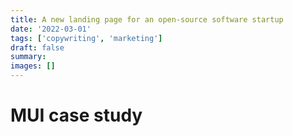 ```yaml
---
title: A new landing page for an open-source software startup
date: '2022-03-01'
tags: ['copywriting', 'marketing']
draft: false
summary:
images: []
---
```


# MUI case study
